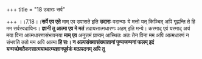 +++
title = "18 उदाराः सर्व"

+++
।।7.18।।**सर्वे एव एते** माम् एव उपासते इति **उदाराः** वदान्याः ये मत्तो
यत् किञ्चिद् अपि गृह्णन्ति ते हि मम सर्वस्वदायिनः। **ज्ञानी तु आत्मा एव
मे मतं** तदायत्तात्मधारणः अहम् इति मन्ये। कस्माद् एवं यस्माद् अयं मया
विना आत्मधारणासंभावनया **माम् एव** अनुत्तमं प्राप्यम् आस्थितः अतः तेन
विना मम अपि आत्मधारणं न संभवति ततो मम अपि आत्मा **हि सः। न
अल्पसंख्यासंख्यातानां पुण्यजन्मनां फलम् इदं
यन्मच्छेषतैकरसात्मयाथात्म्यज्ञानपूर्वकं मत्प्रपदनम् अपि तु**
